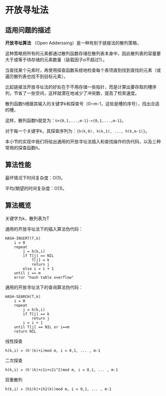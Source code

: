 开放寻址法
=======

适用问题的描述
----------------

**开放寻址算法** （Open Adderssing）是一种有别于链接法的散列策略，

这种策略把所有的元素都通过散列函数存储在散列表本身中，因此散列表的容量要大于或等于待存储的元素数量（装载因子α不超过1）。

当查找某个元素时，再使用探查函数系统地检查每个表项直到找到查找的元素（或遍历散列表也找不到目标元素）。

比起链接法开放寻址法的好处在于不用存储一些指针，而是计算出要存取的槽序列，节省了一些空间，这样就潜在地减少了冲突数，提高了检索速度。

散列函数h根据其输入的关键字k和探查号（0~m-1，这些是槽的序号），找出合适的槽，

这样，散列函数h就变为：`U×{0,1,...,m-1}->{0,1,...,m-1}`。

对于每一个关键字k，其探查序列为：`{h(k,0), h(k,1), ..., h(k,m-1)}`。

本小节的实现中我们将给出通用的开放寻址法插入和查找操作的伪代码，以及三种常用的探查函数h。

算法性能
---------

最坏情况下时间复杂度：O(1)。

平均/期望的时间复杂度：O(1)。

算法概览
---------

关键字为k，散列表为T

通用的开放寻址法下的插入算法伪代码：

```
HASH-INSERT(T,k)
	i = 0
	repeat
		j = h(k,i)
		if T[j] == NIL
			T[j] = k
			return j
		else i = i + 1
	until i == m
	error "hash table overflow"
```
	
通用的开放寻址法下的查询算法伪代码：

```
HASH-SEARCH(T,k)
	i = 0
	repeat
		j = h(k,i)
		if T[j] == k
			return j
		i = i + 1
	until T[j] == NIL or i==m
	return NIL
```

线性探查

`h(k,i) = (h'(k)+i)mod m, i = 0,1, ... , m-1`

二次探查

`h(k,i) = (h'(k)+c1i+c2i^2)mod m, i = 0,1, ... , m-1`

双重散列

`h(k,i) = (h1(k)+ih2(k))mod m, i = 0,1, ... , m-1`